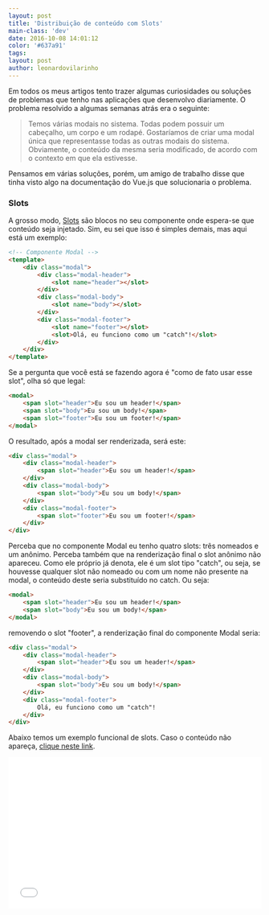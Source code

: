 ```yaml
---
layout: post
title: 'Distribuição de conteúdo com Slots'
main-class: 'dev'
date: 2016-10-08 14:01:12 
color: '#637a91'
tags: 
layout: post
author: leonardovilarinho
---
```


Em todos os meus artigos tento trazer algumas curiosidades ou soluções de problemas que tenho nas aplicações que desenvolvo diariamente. O problema resolvido a algumas semanas atrás era o seguinte: 

> Temos várias modais no sistema. Todas podem possuir um cabeçalho, um corpo e um rodapé. Gostaríamos de criar uma modal única que representasse todas as outras modais do sistema. Obviamente, o conteúdo da mesma seria modificado, de acordo com o contexto em que ela estivesse.

Pensamos em várias soluções, porém, um amigo de trabalho disse que tinha visto algo na documentação do Vue.js que solucionaria o problema. 

### Slots

A grosso modo, [Slots](http://vuejs.org/guide/components.html#Content-Distribution-with-Slots) são blocos no seu componente onde espera-se que conteúdo seja injetado. Sim, eu sei que isso é simples demais, mas aqui está um exemplo:
```html
<!-- Componente Modal -->
<template>
    <div class="modal">
        <div class="modal-header">
            <slot name="header"></slot>
        </div>
        <div class="modal-body">
            <slot name="body"></slot>
        </div>
        <div class="modal-footer">
            <slot name="footer"></slot>
            <slot>Olá, eu funciono como um "catch"!</slot>
        </div>
    </div>
</template>
```

Se a pergunta que você está se fazendo agora é "como de fato usar esse slot", olha só que legal:

```html
<modal>
    <span slot="header">Eu sou um header!</span>
    <span slot="body">Eu sou um body!</span>
    <span slot="footer">Eu sou um footer!</span>
</modal>
```

O resultado, após a modal ser renderizada, será este:

```html
<div class="modal">
    <div class="modal-header">
        <span slot="header">Eu sou um header!</span>
    </div>
    <div class="modal-body">
        <span slot="body">Eu sou um body!</span>
    </div>
    <div class="modal-footer">
        <span slot="footer">Eu sou um footer!</span>
    </div>
</div>
```

Perceba que no componente Modal eu tenho quatro slots: três nomeados e um anônimo. Perceba também que na renderização final o slot anônimo não apareceu. Como ele próprio já denota, ele é um slot tipo "catch", ou seja, se houvesse qualquer slot não nomeado ou com um nome não presente na modal, o conteúdo deste seria substituído no catch. Ou seja:

```html
<modal>
    <span slot="header">Eu sou um header!</span>
    <span slot="body">Eu sou um body!</span>
</modal>
```

removendo o slot "footer", a renderização final do componente Modal seria:
```html
<div class="modal">
    <div class="modal-header">
        <span slot="header">Eu sou um header!</span>
    </div>
    <div class="modal-body">
        <span slot="body">Eu sou um body!</span>
    </div>
    <div class="modal-footer">
        Olá, eu funciono como um "catch"!
    </div>
</div>
```

Abaixo temos um exemplo funcional de slots. Caso o conteúdo não apareça, [clique neste link](https://jsfiddle.net/pablohpsilva/ws2vohpu/2/).

<iframe width="100%" height="300" src="//jsfiddle.net/pablohpsilva/ws2vohpu/2/embedded/js,html,css,result/dark/" allowfullscreen="allowfullscreen" frameborder="0"></iframe>
